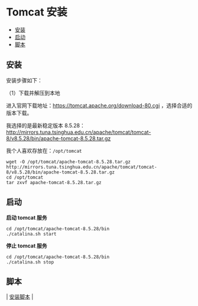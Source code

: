 # Tomcat 安装

<!-- TOC depthFrom:2 depthTo:3 -->

- [安装](#安装)
- [启动](#启动)
- [脚本](#脚本)

<!-- /TOC -->

## 安装

安装步骤如下：

（1）下载并解压到本地

进入官网下载地址：https://tomcat.apache.org/download-80.cgi ，选择合适的版本下载。

我选择的是最新稳定版本 8.5.28：http://mirrors.tuna.tsinghua.edu.cn/apache/tomcat/tomcat-8/v8.5.28/bin/apache-tomcat-8.5.28.tar.gz

我个人喜欢存放在：`/opt/tomcat`

```
wget -O /opt/tomcat/apache-tomcat-8.5.28.tar.gz http://mirrors.tuna.tsinghua.edu.cn/apache/tomcat/tomcat-8/v8.5.28/bin/apache-tomcat-8.5.28.tar.gz
cd /opt/tomcat
tar zxvf apache-tomcat-8.5.28.tar.gz
```

## 启动

**启动 tomcat 服务**

```
cd /opt/tomcat/apache-tomcat-8.5.28/bin
./catalina.sh start
```

**停止 tomcat 服务**

```
cd /opt/tomcat/apache-tomcat-8.5.28/bin
./catalina.sh stop
```

## 脚本

| [安装脚本](https://github.com/dunwu/OS/tree/master/codes/deploy/tool/tomcat) |
